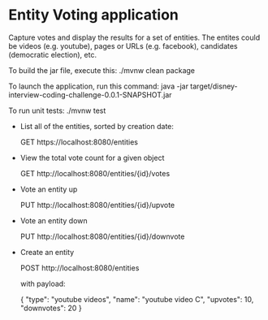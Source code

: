 # Entity Voting application 

Capture votes and display the results for a set of entities. The
entites could be videos (e.g.  youtube), pages or URLs (e.g.
facebook), candidates (democratic election), etc.

To build the jar file, execute this: ./mvnw clean package

To launch the application, run this command:  java -jar target/disney-interview-coding-challenge-0.0.1-SNAPSHOT.jar

To run unit tests: ./mvnw test

- List all of the entities, sorted by creation date:

    GET https://localhost:8080/entities
    
- View the total vote count for a given object

    GET http://localhost:8080/entities/{id}/votes 
    
- Vote an entity up

    PUT http://localhost:8080/entities/{id}/upvote
    
- Vote an entity down

    PUT http://localhost:8080/entities/{id}/downvote
       
- Create an entity

    POST http://localhost:8080/entities
    
    with payload:
    
    {
        "type": "youtube videos",
        "name": "youtube video C",
        "upvotes": 10,
        "downvotes": 20
    }
    
    
